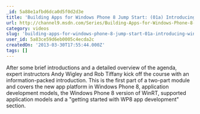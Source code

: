 ```yaml
---
_id: 5a88e1afbd6dca0d5f0d2d3e
title: 'Building Apps for Windows Phone 8 Jump Start: (01a) Introducing Windows Phone 8 Development Part 1'
url: http://channel9.msdn.com/Series/Building-Apps-for-Windows-Phone-8-Jump-Start/Building-Apps-for-Windows-Phone-8-Jump-Start-01a-Introducing-Windows-Phone-8-Development-Part-1
category: videos
slug: 'building-apps-for-windows-phone-8-jump-start-01a-introducing-windows-phone-8-development-part-1'
user_id: 5a83ce59d6eb0005c4ecda2c
createdOn: '2013-03-30T17:55:44.000Z'
tags: []
---
```


After some brief introductions and a detailed overview of the agenda, expert instructors Andy Wigley and Rob Tiffany kick off the course with an information-packed introduction. This is the first part of a two-part module and covers the new app platform in Windows Phone 8, application development models, the Windows Phone 8 version of WinRT, supported application models and a "getting started with WP8 app development" section.
